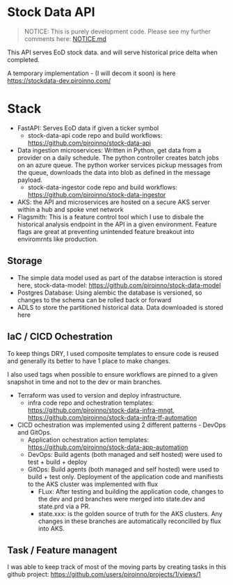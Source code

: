 # Stock Data API

> NOTICE: This is purely development code. Please see my further comments here: [NOTICE.md](NOTICE.md)

This API serves EoD stock data. and will serve historical price delta when completed.

A temporary implementation - (I will decom it soon) is here https://stockdata-dev.piroinno.com/

# Stack

- FastAPI: Serves EoD data if given a ticker symbol 
  - stock-data-api code repo and build workflows:  https://github.com/piroinno/stock-data-api
- Data ingestion microservices: Written in Python, get data from a provider on a daily schedule. The python controller creates batch jobs on an azure queue. The python worker services pickup messages from the queue, downloads the data into blob as defined in the message payload.
  - stock-data-ingestor code repo and build workflows: https://github.com/piroinno/stock-data-ingestor
- AKS: the API and microservices are hosted on a secure AKS server within a hub and spoke vnet network
- Flagsmith: This is a feature control tool which I use to disbale the historical analysis endpoint in the API in a given environment. Feature flags are great at preventing unintended feature breakout into enviromrnts like production.

## Storage

- The simple data model used as part of the databse interaction is stored here, stock-data-model: https://github.com/piroinno/stock-data-model
- Postgres Database: Using alembic the database is versioned, so changes to the schema can be rolled back or forward
- ADLS to store the partitioned historical data. Data downloaded is stored here

## IaC / CICD Ochestration

To keep things DRY, I used composite templates to ensure code is reused and generally its better to have 1 place to make changes.

I also used tags when possible to ensure workflows are pinned to a given snapshot in time and not to the dev or main branches.

- Terraform was used to version and deploy infrastructure.
  - infra code repo and ochestration templates: https://github.com/piroinno/stock-data-infra-mngt, https://github.com/piroinno/stock-data-infra-tf-automation
- CICD ochestration was implemented using 2 different patterns - DevOps and GitOps.
  - Application ochestration action templates: https://github.com/piroinno/stock-data-app-automation 
  - DevOps: Build agents (both managed and self hosted) were used to test + build + deploy
  - GitOps: Build agents (both managed and self hosted) were used to build + test only. Deployment of the application code and manifiests to the AKS cluster was implemented with flux
    - FLux: After testing and building the application code, changes to the dev and prd branches were merged into state.dev and state.prd via a PR.
    - state.xxx: is the golden source of truth for the AKS clusters. Any changes in these branches are automatically reconcilled by flux into AKS.

## Task / Feature managent

I was able to keep track of most of the moving parts by creating tasks in this github project: https://github.com/users/piroinno/projects/1/views/1
